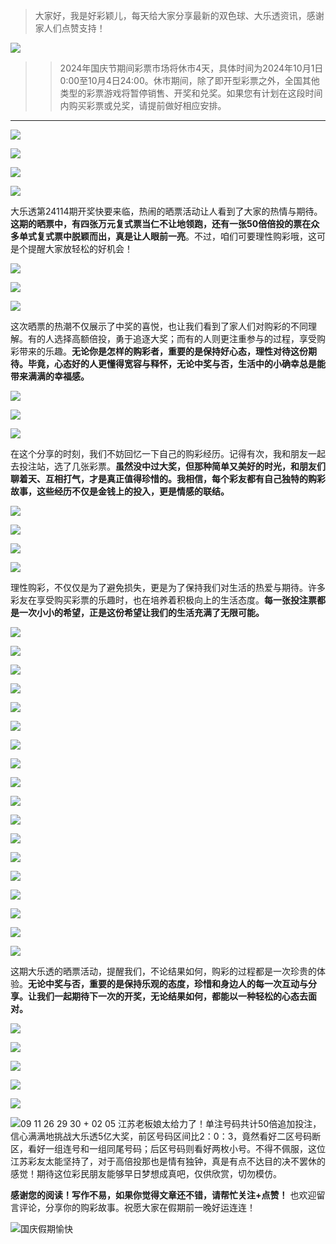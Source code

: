 > 大家好，我是好彩颖儿，每天给大家分享最新的双色球、大乐透资讯，感谢家人们点赞支持！

![](https://cdn.jsdelivr.net/gh/wangwenjie1314/PicCDN/2024-7-12/1720763627240-image.png)


>> 2024年国庆节期间彩票市场将休市4天，具体时间为2024年10月1日0:00至10月4日24:00。休市期间，除了即开型彩票之外，全国其他类型的彩票游戏将暂停销售、开奖和兑奖。如果您有计划在这段时间内购买彩票或兑奖，请提前做好相应安排。

---



![](https://cdn.jsdelivr.net/gh/wangwenjie1314/PicCDN/2024-9-30/1727686875245-image.png)


![](https://cdn.jsdelivr.net/gh/wangwenjie1314/PicCDN/2024-9-30/1727673364640-image.png)

![](https://cdn.jsdelivr.net/gh/wangwenjie1314/PicCDN/2024-9-30/1727673206494-image.png)

![](https://cdn.jsdelivr.net/gh/wangwenjie1314/PicCDN/2024-9-30/1727680241632-image.png)


大乐透第24114期开奖快要来临，热闹的晒票活动让人看到了大家的热情与期待。**这期的晒票中，有四张万元复式票当仁不让地领跑，还有一张50倍倍投的票在众多单式复式票中脱颖而出，真是让人眼前一亮**。不过，咱们可要理性购彩哦，这可是个提醒大家放轻松的好机会！


![](https://cdn.jsdelivr.net/gh/wangwenjie1314/PicCDN/2024-9-30/1727680422498-image.png)

![](https://cdn.jsdelivr.net/gh/wangwenjie1314/PicCDN/2024-9-30/1727680182398-image.png)

![](https://cdn.jsdelivr.net/gh/wangwenjie1314/PicCDN/2024-9-30/1727680319224-image.png)


这次晒票的热潮不仅展示了中奖的喜悦，也让我们看到了家人们对购彩的不同理解。有的人选择高额倍投，勇于追逐大奖；而有的人则更注重参与的过程，享受购彩带来的乐趣。**无论你是怎样的购彩者，重要的是保持好心态，理性对待这份期待。毕竟，心态好的人更懂得宽容与释怀，无论中奖与否，生活中的小确幸总是能带来满满的幸福感。**


![](https://cdn.jsdelivr.net/gh/wangwenjie1314/PicCDN/2024-9-30/1727680141979-image.png)

![](https://cdn.jsdelivr.net/gh/wangwenjie1314/PicCDN/2024-9-30/1727680090353-image.png)


![](https://cdn.jsdelivr.net/gh/wangwenjie1314/PicCDN/2024-9-30/1727679822079-image.png)


在这个分享的时刻，我们不妨回忆一下自己的购彩经历。记得有次，我和朋友一起去投注站，选了几张彩票。**虽然没中过大奖，但那种简单又美好的时光，和朋友们聊着天、互相打气，才是真正值得珍惜的。我相信，每个彩友都有自己独特的购彩故事，这些经历不仅是金钱上的投入，更是情感的联结。**


![](https://cdn.jsdelivr.net/gh/wangwenjie1314/PicCDN/2024-9-30/1727680002280-image.png)


![](https://cdn.jsdelivr.net/gh/wangwenjie1314/PicCDN/2024-9-30/1727680264768-image.png)


![](https://cdn.jsdelivr.net/gh/wangwenjie1314/PicCDN/2024-9-30/1727679956403-image.png)

![](https://cdn.jsdelivr.net/gh/wangwenjie1314/PicCDN/2024-9-30/1727679911009-image.png)



理性购彩，不仅仅是为了避免损失，更是为了保持我们对生活的热爱与期待。许多彩友在享受购买彩票的乐趣时，也在培养着积极向上的生活态度。**每一张投注票都是一次小小的希望，正是这份希望让我们的生活充满了无限可能。**

![](https://cdn.jsdelivr.net/gh/wangwenjie1314/PicCDN/2024-9-30/1727680515546-image.png)



![](https://cdn.jsdelivr.net/gh/wangwenjie1314/PicCDN/2024-9-30/1727686915498-image.png)


![](https://cdn.jsdelivr.net/gh/wangwenjie1314/PicCDN/2024-9-30/1727686798355-image.png)


![](https://cdn.jsdelivr.net/gh/wangwenjie1314/PicCDN/2024-9-30/1727686762091-image.png)





![](https://cdn.jsdelivr.net/gh/wangwenjie1314/PicCDN/2024-9-30/1727686843875-image.png)

![](https://cdn.jsdelivr.net/gh/wangwenjie1314/PicCDN/2024-9-30/1727686838161-image.png)

![](https://cdn.jsdelivr.net/gh/wangwenjie1314/PicCDN/2024-9-30/1727686832253-image.png)

![](https://cdn.jsdelivr.net/gh/wangwenjie1314/PicCDN/2024-9-30/1727686825602-image.png)



![](https://cdn.jsdelivr.net/gh/wangwenjie1314/PicCDN/2024-9-30/1727686974025-image.png)

![](https://cdn.jsdelivr.net/gh/wangwenjie1314/PicCDN/2024-9-30/1727686964341-image.png)

![](https://cdn.jsdelivr.net/gh/wangwenjie1314/PicCDN/2024-9-30/1727686819919-image.png)

![](https://cdn.jsdelivr.net/gh/wangwenjie1314/PicCDN/2024-9-30/1727686814594-image.png)


![](https://cdn.jsdelivr.net/gh/wangwenjie1314/PicCDN/2024-9-30/1727680576401-image.png)

![](https://cdn.jsdelivr.net/gh/wangwenjie1314/PicCDN/2024-9-30/1727680567927-image.png)

![](https://cdn.jsdelivr.net/gh/wangwenjie1314/PicCDN/2024-9-30/1727686779514-image.png)

![](https://cdn.jsdelivr.net/gh/wangwenjie1314/PicCDN/2024-9-30/1727686788261-image.png)


![](https://cdn.jsdelivr.net/gh/wangwenjie1314/PicCDN/2024-9-30/1727686860596-image.png)


![](https://cdn.jsdelivr.net/gh/wangwenjie1314/PicCDN/2024-9-30/1727686949535-image.png)


这期大乐透的晒票活动，提醒我们，不论结果如何，购彩的过程都是一次珍贵的体验。**无论中奖与否，重要的是保持乐观的态度，珍惜和身边人的每一次互动与分享。让我们一起期待下一次的开奖，无论结果如何，都能以一种轻松的心态去面对。**

![](https://cdn.jsdelivr.net/gh/wangwenjie1314/PicCDN/2024-9-30/1727686769103-image.png)


![](https://cdn.jsdelivr.net/gh/wangwenjie1314/PicCDN/2024-9-30/1727680556363-image.png)


![](https://cdn.jsdelivr.net/gh/wangwenjie1314/PicCDN/2024-9-30/1727680534583-image.png)

![](https://cdn.jsdelivr.net/gh/wangwenjie1314/PicCDN/2024-9-30/1727679864962-image.png)

![](https://cdn.jsdelivr.net/gh/wangwenjie1314/PicCDN/2024-9-30/1727673212870-image.png)


![09 11 26 29 30 + 02 05 江苏老板娘太给力了！单注号码共计50倍追加投注，信心满满地挑战大乐透5亿大奖，前区号码区间比2：0：3，竟然看好二区号码断区，看好一组连号和一组同尾号码；后区号码则看好两枚小号。不得不佩服，这位江苏彩友太能坚持了，对于高倍投那也是情有独钟，真是有点不达目的决不罢休的感觉！期待这位彩民朋友能够早日梦想成真吧，仅供欣赏，切勿模仿。](https://cdn.jsdelivr.net/gh/wangwenjie1314/PicCDN/2024-9-30/1727685925181-image.png)

**感谢您的阅读！写作不易，如果你觉得文章还不错，请帮忙关注+点赞！** 也欢迎留言评论，分享你的购彩故事。祝愿大家在假期前一晚好运连连！


![国庆假期愉快](https://cdn.jsdelivr.net/gh/wangwenjie1314/PicCDN/2024-9-30/1727687208226-image.png)

